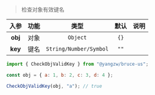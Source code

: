 > 检查对象有效键名

入参|功能|类型|默认|说明
:-:|:-:|:-:|:-:|-
**obj**|对象|`Object`|`{}`
**key**|键名|`String/Number/Symbol`|`""`

```js
import { CheckObjValidKey } from "@yangzw/bruce-us";

const obj = { a: 1, b: 2, c: 3, d: 4 };

CheckObjValidKey(obj, "a"); // true
```